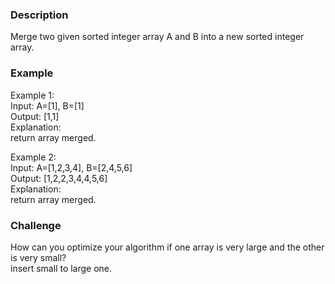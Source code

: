 ### Description
Merge two given sorted integer array A and B into a new sorted integer array.

### Example
Example 1:<br>
	Input:  A=[1], B=[1]<br>
	Output: [1,1]<br>
	Explanation: <br>
	return array merged.<br>

Example 2:<br>
	Input:  A=[1,2,3,4], B=[2,4,5,6]<br>
	Output: [1,2,2,3,4,4,5,6]<br>
	Explanation: <br>
	return array merged.<br>

### Challenge
How can you optimize your algorithm if one array is very large and the other is very small?<br>
insert small to large one.
